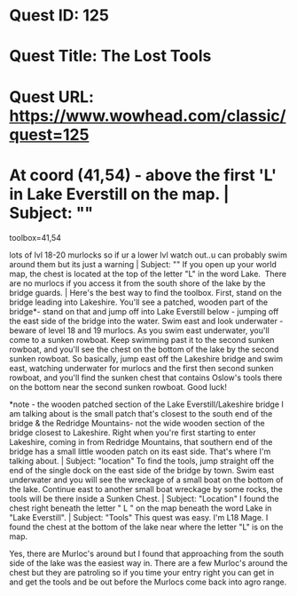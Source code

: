 # Quest ID: 125
# Quest Title: The Lost Tools
# Quest URL: https://www.wowhead.com/classic/quest=125
# At coord (41,54) - above the first 'L' in Lake Everstill on the map. | Subject: "<Blank>"
toolbox=41,54

lots of lvl 18-20 murlocks so if ur a lower lvl watch out..u can probably swim around them but its just a warning | Subject: "<Blank>"
If you open up your world map, the chest is located at the top of the letter "L" in the word Lake.  There are no murlocs if you access it from the south shore of the lake by the bridge guards. | Here's the best way to find the toolbox. First, stand on the bridge leading into Lakeshire. You'll see a patched, wooden part of the bridge*- stand on that and jump off into Lake Everstill below - jumping off the east side of the bridge into the water. Swim east and look underwater - beware of level 18 and 19 murlocs. As you swim east underwater, you'll come to a sunken rowboat. Keep swimming past it to the second sunken rowboat, and you'll see the chest on the bottom of the lake by the second sunken rowboat. So basically, jump east off the Lakeshire bridge and swim east, watching underwater for murlocs and the first then second sunken rowboat, and you'll find the sunken chest that contains Oslow's tools there on the bottom near the second sunken rowboat. Good luck!

*note - the wooden patched section of the Lake Everstill/Lakeshire bridge I am talking about is the small patch that's closest to the south end of the bridge & the Redridge Mountains- not the wide wooden section of the bridge closest to Lakeshire. Right when you're first starting to enter Lakeshire, coming in from Redridge Mountains, that southern end of the bridge has a small little wooden patch on its east side. That's where I'm talking about. | Subject: "location"
To find the tools, jump straight off the end of the single dock on the east side of the bridge by town. Swim east underwater and you will see the wreckage of a small boat on the bottom of the lake. Continue east to another small boat wreckage by some rocks, the tools will be there inside a Sunken Chest. | Subject: "Location"
I found the chest right beneath the letter " L " on the map beneath the word Lake in "Lake Everstill". | Subject: "Tools"
This quest was easy. I'm L18 Mage. I found the chest at the bottom of the lake near where the letter "L" is on the map.

Yes, there are Murloc's around but I found that approaching from the south side of the lake was the easiest way in. There are a few Murloc's around the chest but they are patroling so if you time your entry right you can get in and get the tools and be out before the Murlocs come back into agro range.